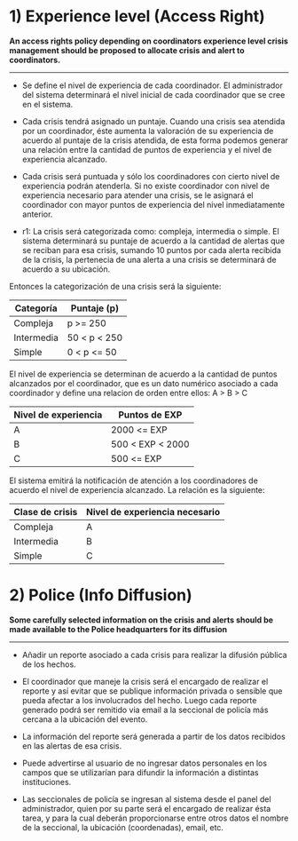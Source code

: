 # 1) Experience level (Access Right)
**An access rights policy depending on coordinators experience level crisis management should be proposed to allocate crisis and alert to coordinators.**

---

* Se define el nivel de experiencia de cada coordinador. El administrador del sistema determinará el nivel inicial de cada coordinador que se cree en el sistema.

* Cada crisis tendrá asignado un puntaje. Cuando una crisis sea atendida por un coordinador, éste aumenta la valoración de su experiencia de acuerdo al puntaje de la crisis atendida, de esta forma podemos generar una relación entre la cantidad de puntos de experiencia y el nivel de experiencia alcanzado.

* Cada crisis será puntuada y sólo los coordinadores con cierto nivel de experiencia podrán atenderla. Si no existe coordinador con nivel de experiencia necesario para atender una crisis, se le asignará el coordinador con mayor puntos de experiencia del nivel inmediatamente anterior.

* r1: La crisis será categorizada como: compleja, intermedia o simple. El sistema determinará su puntaje de acuerdo a la cantidad de alertas que se reciban para esa crisis, sumando 10 puntos por cada alerta recibida de la crisis, la pertenecia de una alerta a una crisis se determinará de acuerdo a su ubicación.

Entonces la categorización de una crisis será la siguiente:

Categoría | Puntaje (p)
------------ | -------------
Compleja | p >= 250
Intermedia | 50 < p < 250
Simple | 0 < p <= 50

El nivel de experiencia se determinan de acuerdo a la cantidad de puntos alcanzados por el coordinador, que es un dato numérico asociado a cada coordinador y define una relacion de orden entre ellos: A > B > C

Nivel de experiencia | Puntos de EXP
--|--
A | 2000 <= EXP
B | 500 < EXP < 2000
C | 500 <= EXP

El sistema emitirá la notificación de atención a los coordinadores de acuerdo el nivel de experiencia alcanzado. La relación es la siguiente:

Clase de crisis | Nivel de experiencia necesario
-- | --
Compleja | A
Intermedia | B
Simple | C


# 2) Police (Info Diffusion)
**Some carefully selected information on the crisis and alerts should be made available to the Police headquarters for its diffusion**

---

* Añadir un reporte asociado a cada crisis para realizar la difusión pública de los hechos.

* El coordinador que maneje la crisis será el encargado de realizar el reporte y así evitar que se publique información privada o sensible que pueda afectar a los involucrados del hecho. Luego cada reporte generado podrá ser remitido via email a la seccional de policía más cercana a la ubicación del evento.

* La información del reporte será generada a partir de los datos recibidos en las alertas de esa crisis.

* Puede advertirse al usuario de no ingresar datos personales en los campos que se utilizarían para difundir la información a distintas instituciones.

* Las seccionales de policía se ingresan al sistema desde el panel del administrador, quien por su parte será el encargado de realizar ésta tarea, y para la cual deberán proporcionarse entre otros datos el nombre de la seccional, la ubicación (coordenadas), email, etc.
